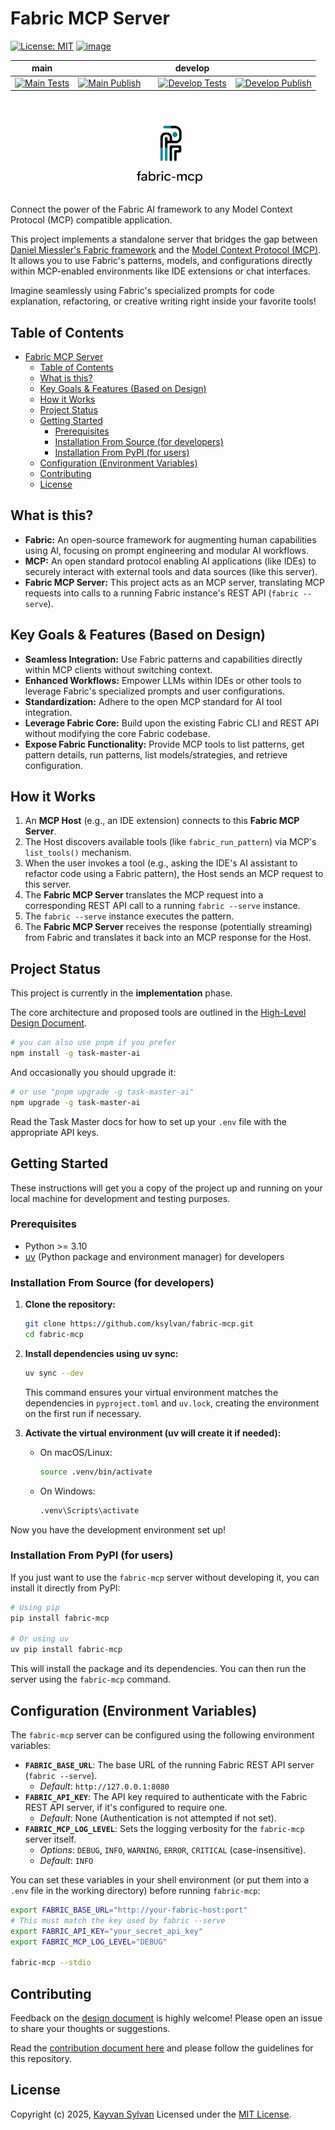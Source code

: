 # Fabric MCP Server

[![License: MIT][mit_license]][mit_license_link]
[![image](https://img.shields.io/pypi/v/fabric-mcp.svg)](https://pypi.python.org/pypi/fabric-mcp)

| main  |   |  | develop  |   |
|:---:|:---:|:---:|:---:|:---:|
| [![Main Tests][main_tests]][main_tests_link] | [![Main Publish][main_publish]][main_publish_link] |  | [![Develop Tests][develop_tests]][develop_tests_link] | [![Develop Publish][develop_publish]][develop_publish_link] |

<div align="center">
<img src="https://github.com/ksylvan/fabric-mcp/blob/main/docs/logo.png?raw=true" alt="fabric-mcp logo" width="150" height="150">
</div>

Connect the power of the Fabric AI framework to any Model Context Protocol (MCP) compatible application.

This project implements a standalone server that bridges the gap between [Daniel Miessler's Fabric framework][fabricGithubLink] and the [Model Context Protocol (MCP)][MCP]. It allows you to use Fabric's patterns, models, and configurations directly within MCP-enabled environments like IDE extensions or chat interfaces.

Imagine seamlessly using Fabric's specialized prompts for code explanation, refactoring, or creative writing right inside your favorite tools!

## Table of Contents

- [Fabric MCP Server](#fabric-mcp-server)
  - [Table of Contents](#table-of-contents)
  - [What is this?](#what-is-this)
  - [Key Goals \& Features (Based on Design)](#key-goals--features-based-on-design)
  - [How it Works](#how-it-works)
  - [Project Status](#project-status)
  - [Getting Started](#getting-started)
    - [Prerequisites](#prerequisites)
    - [Installation From Source (for developers)](#installation-from-source-for-developers)
    - [Installation From PyPI (for users)](#installation-from-pypi-for-users)
  - [Configuration (Environment Variables)](#configuration-environment-variables)
  - [Contributing](#contributing)
  - [License](#license)

## What is this?

- **Fabric:** An open-source framework for augmenting human capabilities using AI, focusing on prompt engineering and modular AI workflows.
- **MCP:** An open standard protocol enabling AI applications (like IDEs) to securely interact with external tools and data sources (like this server).
- **Fabric MCP Server:** This project acts as an MCP server, translating MCP requests into calls to a running Fabric instance's REST API (`fabric --serve`).

## Key Goals & Features (Based on Design)

- **Seamless Integration:** Use Fabric patterns and capabilities directly within MCP clients without switching context.
- **Enhanced Workflows:** Empower LLMs within IDEs or other tools to leverage Fabric's specialized prompts and user configurations.
- **Standardization:** Adhere to the open MCP standard for AI tool integration.
- **Leverage Fabric Core:** Build upon the existing Fabric CLI and REST API without modifying the core Fabric codebase.
- **Expose Fabric Functionality:** Provide MCP tools to list patterns, get pattern details, run patterns, list models/strategies, and retrieve configuration.

## How it Works

1. An **MCP Host** (e.g., an IDE extension) connects to this **Fabric MCP Server**.
2. The Host discovers available tools (like `fabric_run_pattern`) via MCP's `list_tools()` mechanism.
3. When the user invokes a tool (e.g., asking the IDE's AI assistant to refactor code using a Fabric pattern), the Host sends an MCP request to this server.
4. The **Fabric MCP Server** translates the MCP request into a corresponding REST API call to a running `fabric --serve` instance.
5. The `fabric --serve` instance executes the pattern.
6. The **Fabric MCP Server** receives the response (potentially streaming) from Fabric and translates it back into an MCP response for the Host.

## Project Status

This project is currently in the **implementation** phase.

The core architecture and proposed tools are outlined in the [High-Level Design Document][design_doc].

```bash
# you can also use pnpm if you prefer
npm install -g task-master-ai
```

And occasionally you should upgrade it:

```bash
# or use "pnpm upgrade -g task-master-ai"
npm upgrade -g task-master-ai
```

Read the Task Master docs for how to set up your `.env` file with the appropriate API keys.

## Getting Started

These instructions will get you a copy of the project up and running on your local machine for development and testing purposes.

### Prerequisites

- Python >= 3.10
- [uv](https://github.com/astral-sh/uv) (Python package and environment manager) for developers

### Installation From Source (for developers)

1. **Clone the repository:**

   ```bash
   git clone https://github.com/ksylvan/fabric-mcp.git
   cd fabric-mcp
   ```

2. **Install dependencies using uv sync:**

   ```bash
   uv sync --dev
   ```

   This command ensures your virtual environment matches the dependencies in `pyproject.toml` and `uv.lock`, creating the environment on the first run if necessary.

3. **Activate the virtual environment (uv will create it if needed):**

   - On macOS/Linux:

     ```bash
     source .venv/bin/activate
     ```

   - On Windows:

     ```bash
     .venv\Scripts\activate
     ```

Now you have the development environment set up!

### Installation From PyPI (for users)

If you just want to use the `fabric-mcp` server without developing it, you can install it directly from PyPI:

```bash
# Using pip
pip install fabric-mcp

# Or using uv
uv pip install fabric-mcp
```

This will install the package and its dependencies. You can then run the server using the `fabric-mcp` command.

## Configuration (Environment Variables)

The `fabric-mcp` server can be configured using the following environment variables:

- **`FABRIC_BASE_URL`**: The base URL of the running Fabric REST API server (`fabric --serve`).
  - *Default*: `http://127.0.0.1:8080`
- **`FABRIC_API_KEY`**: The API key required to authenticate with the Fabric REST API server, if it's configured to require one.
  - *Default*: None (Authentication is not attempted if not set).
- **`FABRIC_MCP_LOG_LEVEL`**: Sets the logging verbosity for the `fabric-mcp` server itself.
  - *Options*: `DEBUG`, `INFO`, `WARNING`, `ERROR`, `CRITICAL` (case-insensitive).
  - *Default*: `INFO`

You can set these variables in your shell environment (or put them into a `.env` file in the working directory) before running `fabric-mcp`:

```bash
export FABRIC_BASE_URL="http://your-fabric-host:port"
# This must match the key used by fabric --serve
export FABRIC_API_KEY="your_secret_api_key"
export FABRIC_MCP_LOG_LEVEL="DEBUG"

fabric-mcp --stdio
```

## Contributing

Feedback on the [design document][design_doc] is highly welcome! Please open an issue to share your thoughts or suggestions.

Read the [contribution document here](./docs/contributing.md) and please follow the guidelines for this repository.

## License

Copyright (c) 2025, [Kayvan Sylvan](kayvan@sylvan.com) Licensed under the [MIT License](./LICENSE).

[fabricGithubLink]: https://github.com/danielmiessler/fabric
[MCP]: https://modelcontextprotocol.io/
[design_doc]: ./docs/design.md
[develop_publish_link]: https://github.com/ksylvan/fabric-mcp/actions/workflows/publish.yml?branch=develop
[develop_publish]: https://github.com/ksylvan/fabric-mcp/actions/workflows/publish.yml/badge.svg?branch=develop
[develop_tests_link]: https://github.com/ksylvan/fabric-mcp/actions/workflows/tests.yml?branch=develop
[develop_tests]: https://github.com/ksylvan/fabric-mcp/actions/workflows/tests.yml/badge.svg?branch=develop
[mit_license_link]: https://opensource.org/licenses/MIT
[mit_license]: https://img.shields.io/badge/License-MIT-yellow.svg
[main_publish_link]: https://github.com/ksylvan/fabric-mcp/actions/workflows/publish.yml
[main_publish]: https://github.com/ksylvan/fabric-mcp/actions/workflows/publish.yml/badge.svg
[main_tests_link]: https://github.com/ksylvan/fabric-mcp/actions/workflows/tests.yml
[main_tests]: https://github.com/ksylvan/fabric-mcp/actions/workflows/tests.yml/badge.svg
